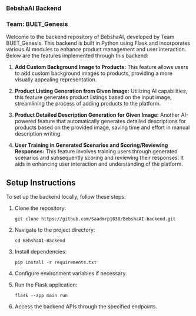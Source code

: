 ### BebshaAI Backend

### Team: BUET_Genesis

Welcome to the backend repository of BebshaAI, developed by Team BUET_Genesis. This backend is built in Python using Flask and incorporates various AI modules to enhance product management and user interaction. Below are the features implemented through this backend:

1. **Add Custom Background Image to Products:** This feature allows users to add custom background images to products, providing a more visually appealing representation.

2. **Product Listing Generation from Given Image:** Utilizing AI capabilities, this feature generates product listings based on the input image, streamlining the process of adding products to the platform.

3. **Product Detailed Description Generation for Given Image:** Another AI-powered feature that automatically generates detailed descriptions for products based on the provided image, saving time and effort in manual description writing.

4. **User Training in Generated Scenarios and Scoring/Reviewing Responses:** This feature involves training users through generated scenarios and subsequently scoring and reviewing their responses. It aids in enhancing user interaction and understanding of the platform.

## Setup Instructions

To set up the backend locally, follow these steps:

1. Clone the repository:
   ```
   git clone https://github.com/Saadmrp1038/BebshaAI-backend.git
   ```

2. Navigate to the project directory:
   ```
   cd BebshaAI-Backend
   ```

3. Install dependencies:
   ```
   pip install -r requirements.txt
   ```

4. Configure environment variables if necessary.

5. Run the Flask application:
   ```
   flask --app main run
   ```

6. Access the backend APIs through the specified endpoints.
